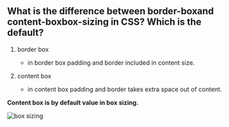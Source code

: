 ## What is the difference between border-boxand content-boxbox-sizing in CSS? Which is the default?

1. border box
    - in border box padding and border included in content size.

2. content box
    - in content box padding and border takes extra space out of content.



**Content box is by default value in box sizing.**

![box sizing](https://media.geeksforgeeks.org/wp-content/uploads/20220814190035/output.png)